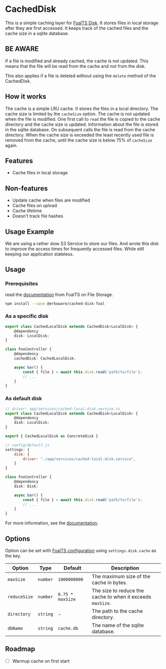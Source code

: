# CachedDisk

This is a simple caching layer for [FoalTS Disk](https://foalts.org/docs/common/file-storage/local-and-cloud-storage).
It stores files in local storage after they are first accessed.
It keeps track of the cached files and the cache size in a sqlite database.

## BE AWARE

If a file is modified and already cached, the cache is not updated. This means that the file will be read from the cache and not from the disk.

This also applies if a file is deleted without using the `delete` method of the CachedDisk.

## How it works

The cache is a simple LRU cache. It stores the files in a local directory. The cache size is limited by the `cacheSize` option.
The cache is not updated when the file is modified.
One first call to `read` the file is copied to the cache directory and the cache size is updated.
Information about the file is stored in the sqlite database.
On subsequent calls the file is read from the cache directory.
When the cache size is exceeded the least recently used file is removed from the cache, until the cache size is below 75% of `cacheSize` again.

## Features

- Cache files in local storage

## Non-features

- Update cache when files are modified
- Cache files on upload
- Cache lifetime
- Doesn't track file hashes

## Usage Example

We are using a rather slow S3 Service to store our files. And wrote this disk to improve the access times for frequently accessed files.
While still keeping our application stateless.

## Usage

### Prerequisites

read the [documentation](https://foalts.org/docs/common/file-storage/local-and-cloud-storage) from FoalTS on File Storage.

```bash
npm install --save @erkoware/cached-disk-foal
```

### As a specific disk

```typescript
export class CachedLocalDisk extends CachedDisk<LocalDisk> {
    @dependency
    disk: LocalDisk;
}
```

```typescript
class FooController {
    @dependency
    cachedDisk: CachedLocalDisk;

    async bar() {
        const { file } = await this.disk.read('path/to/file');
        // ...
    }
}
```

### As default disk

```typescript
// driver: app/services/cached-local-disk.service.ts
export class CachedLocalDisk extends CachedDisk<LocalDisk> {
    @dependency
    disk: LocalDisk;
}

export { CachedLocalDisk as ConcreteDisk }
```

```javascript
// config/default.js
settings: {
    disk: {
        driver: "./app/services/cached-local-disk.service",
    }
}
```

```typescript
class FooController {
    @dependency
    disk: Disk;

    async bar() {
        const { file } = await this.disk.read('path/to/file');
        // ...
    }
}
```

For more information, see the [documentation](https://foalts.org/docs/common/file-storage/local-and-cloud-storage#implementing-a-disk).

## Options

Option can be set with [FoalTS configuration](https://foalts.org/docs/architecture/configuration) using `settings.disk.cache` as the key.

| Option       | Type     | Default          | Description                                                |
| ------------ | -------- | ---------------- | ---------------------------------------------------------- |
| `maxSize`    | `number` | `1000000000`     | The maximum size of the cache in bytes.                    |
| `reduceSize` | `number` | `0.75 * maxSize` | The size to reduce the cache to when it exceeds `maxSize`. |
| `directory`  | `string` | -                | The path to the cache directory.                           |
| `dbName`     | `string` | `cache.db`       | The name of the sqlite database.                           |

## Roadmap

- [ ] Warmup cache on first start
